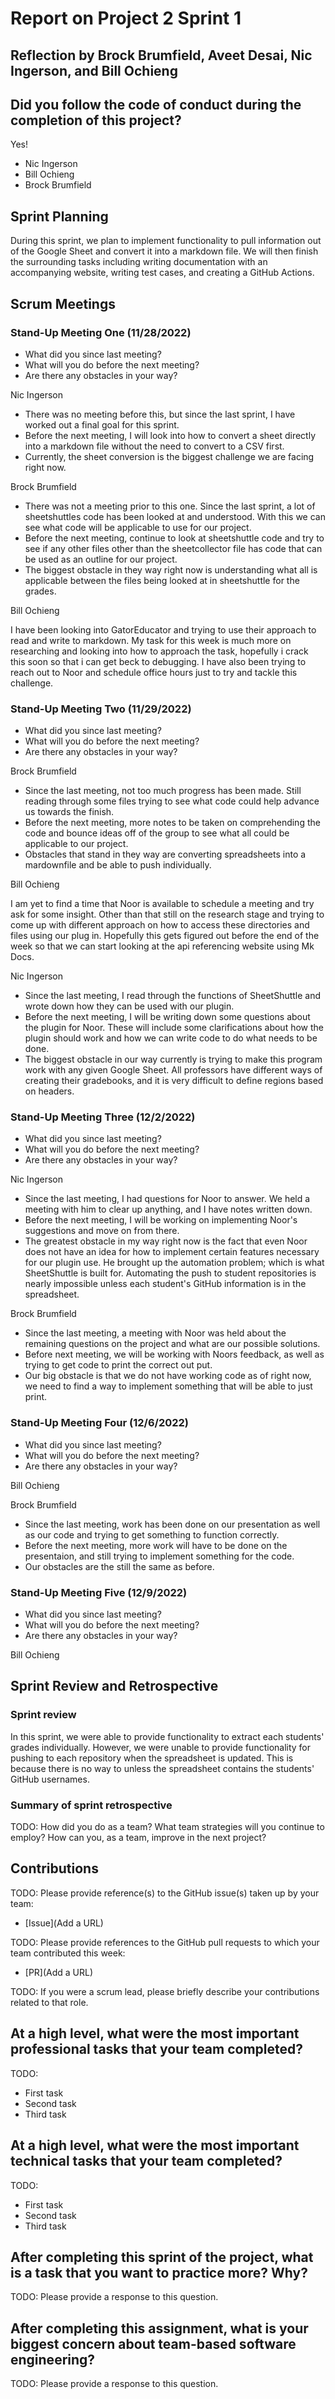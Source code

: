 # Report on Project 2 Sprint 1

## Reflection by Brock Brumfield, Aveet Desai, Nic Ingerson, and Bill Ochieng

## Did you follow the code of conduct during the completion of this project?

Yes!

- Nic Ingerson
- Bill Ochieng
- Brock Brumfield

## Sprint Planning

During this sprint, we plan to implement functionality to pull information out of the Google Sheet and convert it into a markdown file. We will then finish the surrounding tasks including writing documentation with an accompanying website, writing test cases, and creating a GitHub Actions.

## Scrum Meetings

### Stand-Up Meeting One (11/28/2022)

- What did you since last meeting?
- What will you do before the next meeting?
- Are there any obstacles in your way?

Nic Ingerson

- There was no meeting before this, but since the last sprint, I have worked out a final goal for this sprint.
- Before the next meeting, I will look into how to convert a sheet directly into a markdown file without the need to convert to a CSV first.
- Currently, the sheet conversion is the biggest challenge we are facing right now.

Brock Brumfield

- There was not a meeting prior to this one. Since the last sprint, a lot of sheetshuttles code has been looked at and understood. With this we can see what code will be applicable to use for our project.
- Before the next meeting, continue to look at sheetshuttle code and try to see if any other files other than the sheetcollector file has code that can be used as an outline for our project.
- The biggest obstacle in they way right now is understanding what all is applicable between the files being looked at in sheetshuttle for the grades.

Bill Ochieng

I have been looking into GatorEducator and trying to use their approach to read and write to markdown. My task for this week is much more on researching and looking into how to approach the task, hopefully i crack this soon so that i can get beck to debugging. I have also been trying to reach out to Noor and schedule office hours just to try and tackle this challenge.

### Stand-Up Meeting Two (11/29/2022)

- What did you since last meeting?
- What will you do before the next meeting?
- Are there any obstacles in your way?

Brock Brumfield

- Since the last meeting, not too much progress has been made. Still reading through some files trying to see what code could help advance us towards the finish.
- Before the next meeting, more notes to be taken on comprehending the code and bounce ideas off of the group to see what all could be applicable to our project.
- Obstacles that stand in they way are converting spreadsheets into a mardownfile and be able to push individually.

Bill Ochieng

I am yet to find a time that Noor is available to schedule a meeting and try ask for some insight. Other than that still on the research stage and trying to come up with different approach on how to access these directories and files using our plug in. Hopefully this gets figured out before the end of the week so that we can start looking at the api referencing website using Mk Docs.

Nic Ingerson

- Since the last meeting, I read through the functions of SheetShuttle and wrote down how they can be used with our plugin.
- Before the next meeting, I will be writing down some questions about the plugin for Noor. These will include some clarifications about how the plugin should work and how we can write code to do what needs to be done.
- The biggest obstacle in our way currently is trying to make this program work with any given Google Sheet. All professors have different ways of creating their gradebooks, and it is very difficult to define regions based on headers.

### Stand-Up Meeting Three (12/2/2022)

- What did you since last meeting?
- What will you do before the next meeting?
- Are there any obstacles in your way?

Nic Ingerson

- Since the last meeting, I had questions for Noor to answer. We held a meeting with him to clear up anything, and I have notes written down.
- Before the next meeting, I will be working on implementing Noor's suggestions and move on from there.
- The greatest obstacle in my way right now is the fact that even Noor does not have an idea for how to implement certain features necessary for our plugin use. He brought up the automation problem; which is what SheetShuttle is built for. Automating the push to student repositories is nearly impossible unless each student's GitHub information is in the spreadsheet.

Brock Brumfield

- Since the last meeting, a meeting with Noor was held about the remaining questions on the project and what are our possible solutions.
- Before next meeting, we will be working with Noors feedback, as well as trying to get code to print the correct out put.
- Our big obstacle is that we do not have working code as of right now, we need to find a way to implement something that will be able to just print.

### Stand-Up Meeting Four (12/6/2022)

- What did you since last meeting?
- What will you do before the next meeting?
- Are there any obstacles in your way?

Bill Ochieng

Brock Brumfield

- Since the last meeting, work has been done on our presentation as well as our code and trying to get something to function correctly.
- Before the next meeting, more work will have to be done on the presentaion, and still trying to implement something for the code.
- Our obstacles are the still the same as before.

### Stand-Up Meeting Five (12/9/2022)

- What did you since last meeting?
- What will you do before the next meeting?
- Are there any obstacles in your way?

Bill Ochieng

## Sprint Review and Retrospective

### Sprint review

In this sprint, we were able to provide functionality to extract each students' grades individually. However, we were unable to provide functionality for pushing to each repository when the spreadsheet is updated. This is because there is no way to unless the spreadsheet contains the students' GitHub usernames.

### Summary of sprint retrospective

TODO: How did you do as a team? What team strategies will you continue to employ? How can you, as a team, improve in the next project?

## Contributions

TODO: Please provide reference(s) to the GitHub issue(s) taken up by your team:

- [Issue](Add a URL)

TODO: Please provide references to the GitHub pull requests to which your team contributed this week:

- [PR](Add a URL)

TODO: If you were a scrum lead, please briefly describe your contributions related to that role.

## At a high level, what were the most important professional tasks that your team completed?

TODO:

- First task
- Second task
- Third task

## At a high level, what were the most important technical tasks that your team completed?

TODO:

- First task
- Second task
- Third task

## After completing this sprint of the project, what is a task that you want to practice more? Why?

TODO: Please provide a response to this question.

## After completing this assignment, what is your biggest concern about team-based software engineering?

TODO: Please provide a response to this question.
